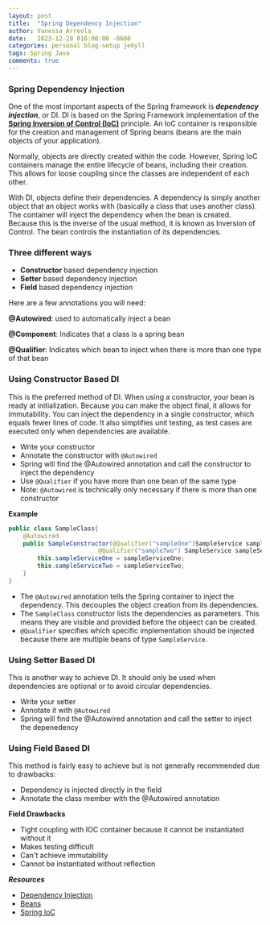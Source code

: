 ```yaml
---
layout: post
title:  "Spring Dependency Injection"
author: Vanessa Arreola
date:   2023-12-28 016:00:00 -0600
categories: personal blog-setup jekyll
tags: Spring Java
comments: true
---
```

### Spring Dependency Injection ###

One of the most important aspects of the Spring framework is ***dependency injection***, or DI. DI is based on the Spring Framework implementation of the <a href="https://docs.spring.io/spring-framework/docs/3.2.x/spring-framework-reference/html/beans.html" target="blank">**Spring Inversion of Control (IoC)**</a> principle.
An IoC container is responsible for the creation and management of Spring beans (beans are the main objects of your application).

Normally, objects are directly created within the code. However, Spring IoC containers manage the entire lifecycle of beans, including their creation. This allows for loose coupling since the classes are independent of each other.

With DI, objects define their dependencies. A dependency is simply another object that an object works with (basically a class that uses another class). The container will inject the dependency when the bean is created. Because this is the inverse of the usual method, it is known as Inversion of Control. The bean controls the instantiation of its dependencies.

### Three different ways
* **Constructor** based dependency injection
* **Setter** based dependency injection
* **Field** based dependency injection

Here are a few annotations you will need:

**@Autowired**: used to automatically inject a bean 

**@Component**: Indicates that a class is a spring bean

**@Qualifier**: Indicates which bean to inject when there is more than one type of that bean

### Using Constructor Based DI

This is the preferred method of DI. When using a constructor, your bean is ready at initialization. Because you can make the object final, it allows for immutability. You can inject the dependency in a single constructor, which equals fewer lines of code. It also simplifies unit testing, as test cases are executed only when dependencies are available.

* Write your constructor
* Annotate the constructor with ```@Autowired```
* Spring will find the @Autowired annotation and call the constructor to inject the dependency
* Use ```@Qualifier``` if you have more than one bean of the same type
* Note: ```@Autowired``` is technically only necessary if there is more than one constructor

**Example**
```Java
public class SampleClass{
    @Autowired
    public SampleConstructor(@Qualifier("sampleOne")SampleService sampleServiceOne,
                         @Qualifier("sampleTwo") SampleService sampleServiceTwo) {
        this.sampleServiceOne = sampleServiceOne;
        this.sampleServiceTwo = sampleServiceTwo;
    }
}    
```

* The ```@Autowired``` annotation tells the Spring container to inject the dependency. This decouples the object creation from its dependencies.
* The ```SampleClass``` constructor lists the dependencies as parameters. This means they are visible and provided before the objeect can be created.
* ```@Qualifier``` specifies which specific implementation should be injected because there are multiple beans of type ```SampleService```.

### Using Setter Based DI

This is another way to achieve DI. It should only be used when dependencies are optional or to avoid circular dependencies.

* Write your setter
* Annotate it with ```@Autowired```
* Spring will find the @Autowired annotation and call the setter to inject the depenedency

### Using Field Based DI

This method is fairly easy to achieve but is not generally recommended due to drawbacks:
* Dependency is injected directly in the field
* Annotate the class member with the @Autowired annotation

**Field Drawbacks**
* Tight coupling with IOC container because it cannot be instantiated without it
* Makes testing difficult
* Can't achieve immutability
* Cannot be instantiated without reflection 

***Resources*** 
* <a href="https://www.baeldung.com/spring-dependency-injection" target="blank" >Dependency Injection</a> 
* <a href="https://www.baeldung.com/spring-bean" target="blank" >Beans</a> 
* <a href="https://docs.spring.io/spring-framework/docs/3.2.x/spring-framework-reference/html/beans.html" target="blank" >Spring IoC</a> 